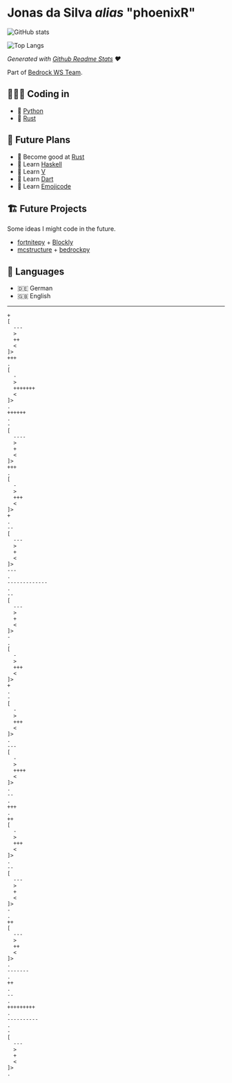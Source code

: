 # Jonas da Silva *alias* "phoenixR"

![GitHub stats](https://github-readme-stats.vercel.app/api?username=phoenixr-codes&show_icons=true&theme=dracula)

![Top Langs](https://github-readme-stats.vercel.app/api/top-langs/?username=phoenixr-codes&hide=Makefile,Batchfile&theme=dracula)

*Generated with [Github Readme Stats](https://github.com/anuraghazra/github-readme-stats) ♥️*

Part of [Bedrock WS Team](https://github.com/bedrock-ws).

## 👨🏽‍💻 Coding in

* 🐍 [Python](https://github.com/phoenixr-codes?tab=repositories&q=&type=&language=python&sort=)
* 🦀 [Rust](https://github.com/phoenixr-codes?tab=repositories&q=&type=&language=rust&sort=)


## 🔮 Future Plans

* 🦀 Become good at [Rust](https://www.rust-lang.org)
* 🟰 Learn [Haskell](https://www.haskell.org)
* 🦨 Learn [V](https://vlang.io)
* 🎯 Learn [Dart](https://dart.dev)
* 🍇 Learn [Emojicode](https://www.emojicode.org)


## 🏗️ Future Projects

Some ideas I might code in the future.

* [fortnitepy](https://github.com/Terbau/fortnitepy) + [Blockly](https://github.com/google/blockly)
* [mcstructure](https://github.com/phoenixr-codes/mcstructure) + [bedrockpy](https://github.com/bedrock-ws/bedrockpy)


## 💬 Languages

* 🇩🇪 German
* 🇬🇧 English


---

```brainfuck
+
[
  ---
  >
  ++
  <
]>
+++
.
[
  -
  >
  +++++++
  <
]>
.
++++++
.
-
[
  ----
  >
  +
  <
]>
+++
.
[
  -
  >
  +++
  <
]>
+
.
--
[
  ---
  >
  +
  <
]>
---
.
-------------
.
--
[
  ---
  >
  +
  <
]>
-
.
[
  -
  >
  +++
  <
]>
+
.
-
[
  -
  >
  +++
  <
]>
.
---
[
  -
  >
  ++++
  <
]>
.
--
.
+++
.
++
[
  -
  >
  +++
  <
]>
.
--
[
  ---
  >
  +
  <
]>
-
.
++
[
  ---
  >
  ++
  <
]>
.
-------
.
++
.
--
.
+++++++++
.
----------
.
-
[
  ---
  >
  +
  <
]>
.
```
